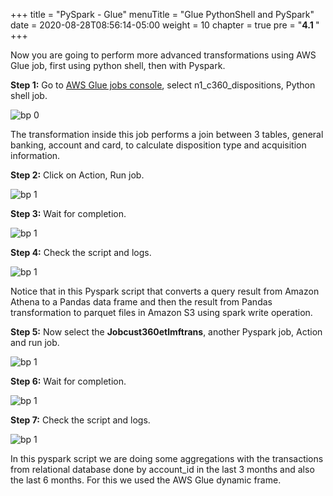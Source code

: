 +++
title = "PySpark - Glue"
menuTitle = "Glue PythonShell and PySpark"
date = 2020-08-28T08:56:14-05:00
weight = 10
chapter = true
pre = "<b>4.1 </b>"
+++

Now you are going to perform more advanced transformations using AWS Glue job, first using python shell, then with Pyspark.


**Step 1:** Go to [AWS Glue jobs console](https://us-west-2.console.aws.amazon.com/glue/home?region=us-west-2#etl:tab=jobs), select n1_c360_dispositions, Python shell job.


![bp 0](/images/pyspark/pic-py01.png)

The transformation inside this job performs a join between 3 tables, general banking, account and card, to calculate disposition type and acquisition information.

**Step 2:** Click on Action, Run job.

![bp 1](/images/pyspark/pic-py02.png)

**Step 3:** Wait for completion.

![bp 1](/images/pyspark/pic-py03.png)

**Step 4:** Check the script and logs.

![bp 1](/images/pyspark/pic-py04.png)

Notice that in this Pyspark script that converts a query result from Amazon Athena to a Pandas data frame and then the result from Pandas transformation to parquet files in Amazon S3 using spark write operation.

**Step 5:** Now select the **Jobcust360etlmftrans**, another Pyspark job, Action and run job.

![bp 1](/images/pyspark/pic-py05.png)

**Step 6:** Wait for completion.

![bp 1](/images/pyspark/pic-py06.png)

**Step 7:** Check the script and logs.

![bp 1](/images/pyspark/pic-py07.png)

In this pyspark script we are doing some aggregations with the transactions from relational database done by account_id in the last 3 months and also the last 6 months. For this we used the AWS Glue dynamic frame.
